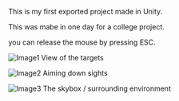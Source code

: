 
This is my first exported project made in Unity.

This was mabe in one day for a college project.



you can release the mouse by pressing ESC.


![Image1](https://github.com/etnishi/Portfolio/blob/main/TimedTargets/2022-05-15%2017_05_15-Shooter%20Example.png?raw=true)
View of the targets

![Image2](https://github.com/etnishi/Portfolio/blob/main/TimedTargets/2022-05-15%2017_06_35-Shooter%20Example.png?raw=true)
Aiming down sights

![Image3](https://github.com/etnishi/Portfolio/blob/main/TimedTargets/2022-05-15%2017_07_10-Shooter%20Example.png?raw=true)
The skybox / surrounding environment 
